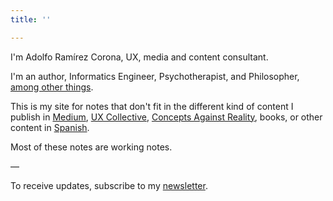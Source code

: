 ```yaml
---
title: ''

---
```

I'm Adolfo Ramírez Corona, UX, media and content consultant.

I'm an author, Informatics Engineer, Psychotherapist, and Philosopher, [among other things](https://adolforismos.github.io/markdown-cv/).

This is my site for notes that don't fit in the different kind of content I publish in [Medium](https://medium.com/@adolforismos), [UX Collective](https://uxdesign.cc/), [Concepts Against Reality](https://adolforismos.substack.com/), books, or other content in [Spanish](https://adolforismos.com). 

Most of these notes are working notes.

—

To receive updates, subscribe to my [newsletter](https://adolforismos.substack.com).